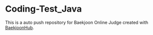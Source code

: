 # Coding-Test_Java
This is a auto push repository for Baekjoon Online Judge created with [BaekjoonHub](https://github.com/BaekjoonHub/BaekjoonHub).
